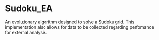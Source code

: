 # Sudoku_EA
An evolutionary algorithm designed to solve a Sudoku grid.
This implementation also allows for data to be collected regarding perfomance for external analysis.
